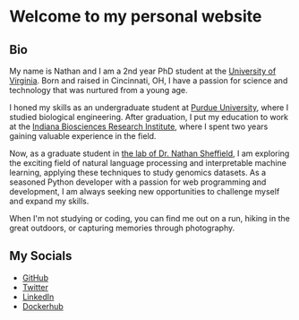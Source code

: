 # Welcome to my personal website

## Bio
My name is Nathan and I am a 2nd year PhD student at the [University of Virginia](https://engineering.virginia.edu/departments/biomedical-engineering). Born and raised in Cincinnati, OH, I have a passion for science and technology that was nurtured from a young age.

I honed my skills as an undergraduate student at [Purdue University](https://engineering.purdue.edu/ABE), where I studied biological engineering. After graduation, I put my education to work at the [Indiana Biosciences Research Institute](https://www.indianabiosciences.org/), where I spent two years gaining valuable experience in the field.

Now, as a graduate student in [the lab of Dr. Nathan Sheffield](https://databio.org/), I am exploring the exciting field of natural language processing and interpretable machine learning, applying these techniques to study genomics datasets. As a seasoned Python developer with a passion for web programming and development, I am always seeking new opportunities to challenge myself and expand my skills.

When I'm not studying or coding, you can find me out on a run, hiking in the great outdoors, or capturing memories through photography.

## My Socials

- [GitHub](https://github.com/nleroy917)
- [Twitter](https://twitter.com/nathanjleroy)
- [LinkedIn](https://www.linkedin.com/in/nathanjleroy/)
- [Dockerhub](https://hub.docker.com/u/nleroy917)
